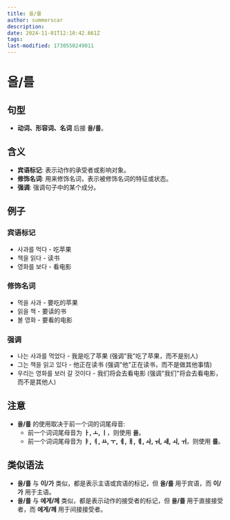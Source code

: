 ```yaml
---
title: 을/를
author: summerscar
description:
date: 2024-11-01T12:10:42.661Z
tags:
last-modified: 1730550249011
---
```


# 을/를

## 句型

* **动词、形容词、名词** 后接 **을/를**。

## 含义

* **宾语标记**: 表示动作的承受者或影响对象。
* **修饰名词**:  用来修饰名词，表示被修饰名词的特征或状态。
* **强调**:  强调句子中的某个成分。

## 例子

### 宾语标记

* <Speak>사과를 먹다</Speak>  -  吃苹果
* <Speak>책을 읽다</Speak>  -  读书
* <Speak>영화를 보다</Speak>  -  看电影

### 修饰名词

* <Speak>먹을 사과</Speak>  -  要吃的苹果
* <Speak>읽을 책</Speak>  -  要读的书
* <Speak>볼 영화</Speak>  -  要看的电影

### 强调

* <Speak>나는 사과를 먹었다</Speak> - 我是吃了苹果 (强调"我"吃了苹果，而不是别人)
* <Speak>그는 책을 읽고 있다</Speak> - 他正在读书 (强调"他"正在读书，而不是做其他事情)
* <Speak>우리는 영화를 보러 갈 것이다</Speak> - 我们将会去看电影 (强调"我们"将会去看电影，而不是其他人)

## 注意

*  **을/를** 的使用取决于前一个词的词尾母音:
    * 前一个词词尾母音为 **ㅏ, ㅗ, ㅣ**，则使用 **을**。
    * 前一个词词尾母音为 **ㅑ, ㅕ, ㅛ, ㅜ, ㅔ, ㅐ, ㅖ, ㅘ, ㅝ, ㅙ, ㅚ, ㅟ**，则使用 **를**。

## 类似语法

* **을/를** 与 **이/가** 类似，都是表示主语或宾语的标记，但 **을/를** 用于宾语，而 **이/가** 用于主语。
* **을/를** 与 **에게/께** 类似，都是表示动作的接受者的标记，但 **을/를** 用于直接接受者，而 **에게/께** 用于间接接受者。

